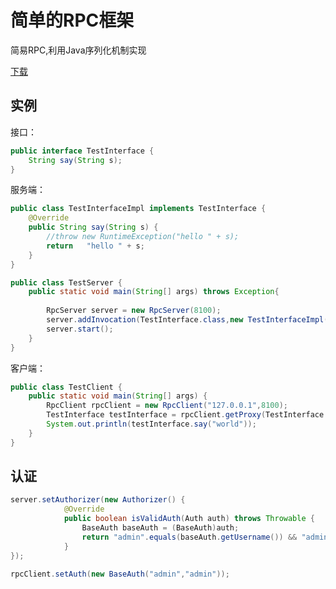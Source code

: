 # 简单的RPC框架

简易RPC,利用Java序列化机制实现

[下载](https://github.com/xcr1234/rpc/blob/master/rpc.jar?raw=true)

## 实例

接口：

```java
public interface TestInterface {
    String say(String s);
}
```

服务端：


```java
public class TestInterfaceImpl implements TestInterface {
    @Override
    public String say(String s) {
        //throw new RuntimeException("hello " + s);
        return   "hello " + s;
    }
}
```

```java
public class TestServer {
    public static void main(String[] args) throws Exception{
        
        RpcServer server = new RpcServer(8100);
        server.addInvocation(TestInterface.class,new TestInterfaceImpl());
        server.start();
    }
}
```

客户端：


```java
public class TestClient {
    public static void main(String[] args) {
        RpcClient rpcClient = new RpcClient("127.0.0.1",8100);
        TestInterface testInterface = rpcClient.getProxy(TestInterface.class);
        System.out.println(testInterface.say("world"));
    }
}
```

## 认证

```java
server.setAuthorizer(new Authorizer() {
            @Override
            public boolean isValidAuth(Auth auth) throws Throwable {
                BaseAuth baseAuth = (BaseAuth)auth;
                return "admin".equals(baseAuth.getUsername()) && "admin".equals(baseAuth.getPassword());
            }
});
```

```java
rpcClient.setAuth(new BaseAuth("admin","admin"));
```